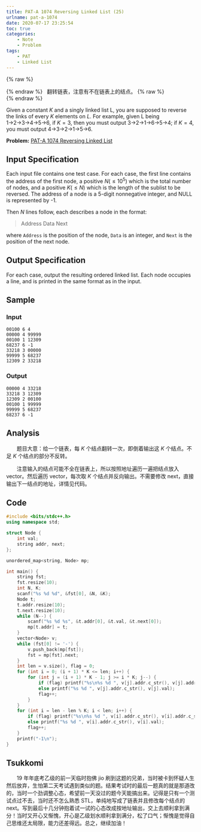 ```yaml
---
title: PAT-A 1074 Reversing Linked List (25)
urlname: pat-a-1074
date: 2020-07-17 23:25:54
toc: true
categories:
    - Note
    - Problem
tags:
    - PAT
    - Linked List
---
```


{% raw %}<article class="message is-success"><div class="message-body">{% endraw %}
<span class="icon"><i class="fa fa-check mr-2"></i></span>&nbsp;&nbsp;翻转链表，注意有不在链表上的结点。
{% raw %}</div></article>{% endraw %}

Given a constant $K$ and a singly linked list L, you are supposed to reverse the links of every $K$ elements on $L$. For example, given L being 1→2→3→4→5→6, if $K=3$, then you must output 3→2→1→6→5→4; if $K=4$, you must output 4→3→2→1→5→6.

<!--more-->

**Problem:**&nbsp;[PAT-A 1074 Reversing Linked List](https://pintia.cn/problem-sets/994805342720868352/problems/994805394512134144 "PAT-A 1074 Reversing Linked List")

## Input Specification

Each input file contains one test case. For each case, the first line contains the address of the first node, a positive $N(≤10^5)$ which is the total number of nodes, and a positive $K(≤N)$ which is the length of the sublist to be reversed. The address of a node is a 5-digit nonnegative integer, and NULL is represented by -1.

Then $N$ lines follow, each describes a node in the format:

>Address Data Next

where `Address` is the position of the node, `Data` is an integer, and `Next` is the position of the next node.

## Output Specification

For each case, output the resulting ordered linked list. Each node occupies a line, and is printed in the same format as in the input.

## Sample

### Input

```
00100 6 4
00000 4 99999
00100 1 12309
68237 6 -1
33218 3 00000
99999 5 68237
12309 2 33218
```

### Output

```
00000 4 33218
33218 3 12309
12309 2 00100
00100 1 99999
99999 5 68237
68237 6 -1
```

## Analysis

&emsp;&emsp;题目大意：给一个链表，每 $K$ 个结点翻转一次，即倒着输出这 $K$ 个结点。不足 $K$ 个结点的部分不反转。

&emsp;&emsp;注意输入的结点可能不全在链表上，所以按照地址遍历一遍把结点放入 vector。然后遍历 vector，每次取 $K$ 个结点并反向输出。不需要修改 next，直接输出下一结点的地址，详情见代码。

## Code

``` cpp 
#include <bits/stdc++.h>
using namespace std;

struct Node {
    int val;
    string addr, next;
};

unordered_map<string, Node> mp;

int main() {
    string fst;
    fst.resize(10);
    int N, K;
    scanf("%s %d %d", &fst[0], &N, &K);
    Node t;
    t.addr.resize(10);
    t.next.resize(10);
    while (N--) {
        scanf("%s %d %s", &t.addr[0], &t.val, &t.next[0]);
        mp[t.addr] = t;
    }
    vector<Node> v;
    while (fst[0] != '-') {
        v.push_back(mp[fst]);
        fst = mp[fst].next;
    }
    int len = v.size(), flag = 0;
    for (int i = 0; (i + 1) * K <= len; i++) {
        for (int j = (i + 1) * K - 1; j >= i * K; j--) {
            if (flag) printf("%s\n%s %d ", v[j].addr.c_str(), v[j].addr.c_str(), v[j].val);
            else printf("%s %d ", v[j].addr.c_str(), v[j].val);
            flag++;
        }
    }
    for (int i = len - len % K; i < len; i++) {
        if (flag) printf("%s\n%s %d ", v[i].addr.c_str(), v[i].addr.c_str(), v[i].val);
        else printf("%s %d ", v[i].addr.c_str(), v[i].val);
        flag++;
    }
    printf("-1\n");
}
```

## Tsukkomi

&emsp;&emsp;19 年年底考乙级的前一天临时抱佛 jio 刷到这题的兄弟，当时被卡到怀疑人生然后放弃，生怕第二天考试遇到类似的题。结果考试时的最后一题真的就是那道改的，当时一个劲调整心态，希望前一天没过的题今天能搞出来。记得是只有一个测试点过不去，当时还不怎么熟悉 STL，单纯地写成了链表并且修改每个结点的 next。写到最后十几分钟抱着试一试的心态改成按地址输出，交上去顺利拿到满分！当时又开心又惭愧，开心是乙级划水顺利拿到满分，松了口气；惭愧是觉得自己思维还太局限，能力还差得远。总之，继续加油！
